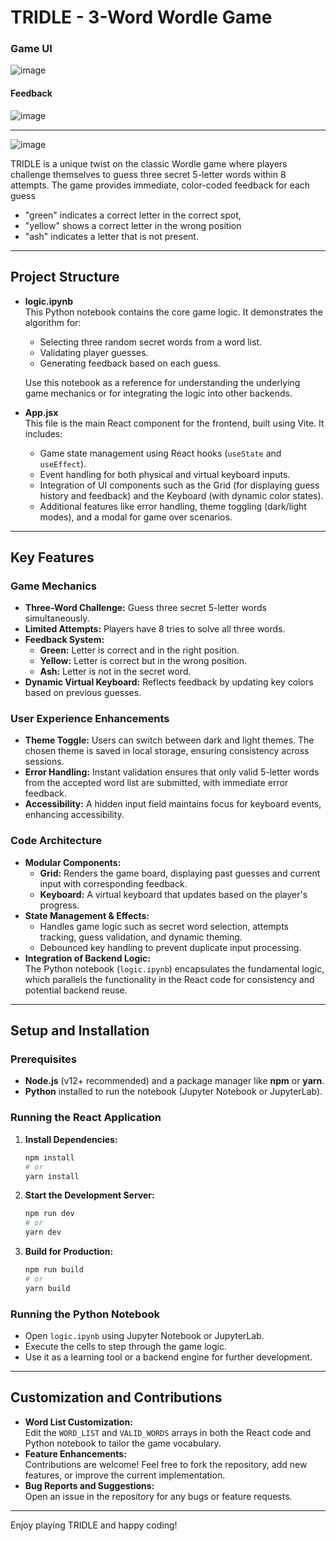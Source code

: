 # TRIDLE - 3-Word Wordle Game
### Game UI
![image](https://github.com/user-attachments/assets/5a7832a5-455d-4332-81f2-8a10b3495a38)
#### Feedback
![image](https://github.com/user-attachments/assets/643b7c6c-6093-4b88-9982-fc4e3716bfce)
________________
![image](https://github.com/user-attachments/assets/9b34f337-d24e-4a13-9948-64f223ef4111)


TRIDLE is a unique twist on the classic Wordle game where players challenge themselves to guess three secret 5-letter words within 8 attempts. The game provides immediate, color-coded feedback for each guess
- "green" indicates a correct letter in the correct spot, 
- "yellow" shows a correct letter in the wrong position
- "ash" indicates a letter that is not present.

---

## Project Structure

- **logic.ipynb**  
  This Python notebook contains the core game logic. It demonstrates the algorithm for:
  - Selecting three random secret words from a word list.
  - Validating player guesses.
  - Generating feedback based on each guess.
  
  Use this notebook as a reference for understanding the underlying game mechanics or for integrating the logic into other backends.

- **App.jsx**  
  This file is the main React component for the frontend, built using Vite. It includes:
  - Game state management using React hooks (`useState` and `useEffect`).
  - Event handling for both physical and virtual keyboard inputs.
  - Integration of UI components such as the Grid (for displaying guess history and feedback) and the Keyboard (with dynamic color states).
  - Additional features like error handling, theme toggling (dark/light modes), and a modal for game over scenarios.

---

## Key Features

### Game Mechanics
- **Three-Word Challenge:** Guess three secret 5-letter words simultaneously.
- **Limited Attempts:** Players have 8 tries to solve all three words.
- **Feedback System:**  
  - **Green:** Letter is correct and in the right position.  
  - **Yellow:** Letter is correct but in the wrong position.  
  - **Ash:** Letter is not in the secret word.
- **Dynamic Virtual Keyboard:** Reflects feedback by updating key colors based on previous guesses.

### User Experience Enhancements
- **Theme Toggle:** Users can switch between dark and light themes. The chosen theme is saved in local storage, ensuring consistency across sessions.
- **Error Handling:** Instant validation ensures that only valid 5-letter words from the accepted word list are submitted, with immediate error feedback.
- **Accessibility:** A hidden input field maintains focus for keyboard events, enhancing accessibility.

### Code Architecture
- **Modular Components:**  
  - **Grid:** Renders the game board, displaying past guesses and current input with corresponding feedback.
  - **Keyboard:** A virtual keyboard that updates based on the player's progress.
- **State Management & Effects:**  
  - Handles game logic such as secret word selection, attempts tracking, guess validation, and dynamic theming.
  - Debounced key handling to prevent duplicate input processing.
- **Integration of Backend Logic:**  
  The Python notebook (`logic.ipynb`) encapsulates the fundamental logic, which parallels the functionality in the React code for consistency and potential backend reuse.

---

## Setup and Installation

### Prerequisites
- **Node.js** (v12+ recommended) and a package manager like **npm** or **yarn**.
- **Python** installed to run the notebook (Jupyter Notebook or JupyterLab).

### Running the React Application
1. **Install Dependencies:**
   ```bash
   npm install
   # or
   yarn install
   ```
2. **Start the Development Server:**
   ```bash
   npm run dev
   # or
   yarn dev
   ```
3. **Build for Production:**
   ```bash
   npm run build
   # or
   yarn build
   ```

### Running the Python Notebook
- Open `logic.ipynb` using Jupyter Notebook or JupyterLab.
- Execute the cells to step through the game logic.
- Use it as a learning tool or a backend engine for further development.

---

## Customization and Contributions
- **Word List Customization:**  
  Edit the `WORD_LIST` and `VALID_WORDS` arrays in both the React code and Python notebook to tailor the game vocabulary.
- **Feature Enhancements:**  
  Contributions are welcome! Feel free to fork the repository, add new features, or improve the current implementation.
- **Bug Reports and Suggestions:**  
  Open an issue in the repository for any bugs or feature requests.

---

Enjoy playing TRIDLE and happy coding!

